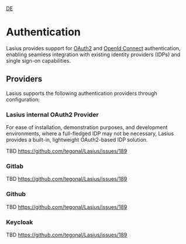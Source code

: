 [DE](DE%3AAuth.md)

# Authentication

Lasius provides support for [OAuth2](https://auth0.com/de/intro-to-iam/what-is-oauth-2) and [OpenId Connect](https://openid.net/developers/how-connect-works/) authentication, enabling seamless integration with existing identity providers (IDPs) and single sign-on capabilities.

## Providers
Lasius supports the following authentication providers through configuration:

### Lasius internal OAuth2 Provider
For ease of installation, demonstration purposes, and development environments, where a full-fledged IDP may not be necessary, Lasius provides a built-in, lightweight OAuth2-based IDP solution.

TBD https://github.com/tegonal/Lasius/issues/189

### Gitlab

TBD https://github.com/tegonal/Lasius/issues/189

### Github

TBD https://github.com/tegonal/Lasius/issues/189

### Keycloak
TBD https://github.com/tegonal/Lasius/issues/189
